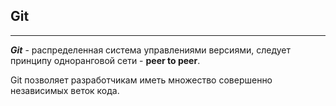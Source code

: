 ## **Git**
 --- 
 
***Git*** - распределенная система управлениями версиями, следует принципу одноранговой сети - **peer to peer**.

Git позволяет разработчикам иметь множество совершенно независимых веток кода.